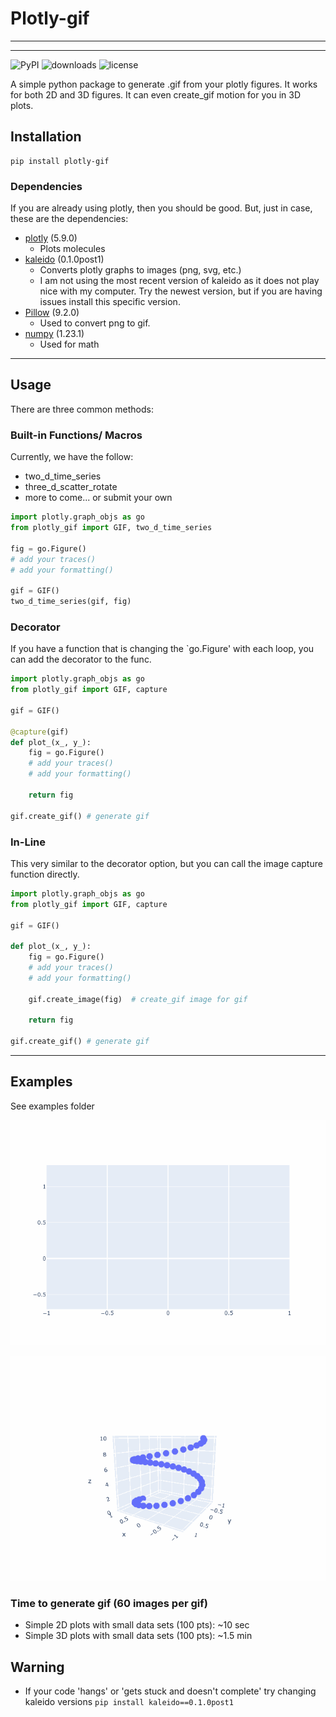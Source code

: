 # Plotly-gif 

---
---
![PyPI](https://img.shields.io/pypi/v/plotly_gif)
![downloads](https://img.shields.io/pypi/dm/plotly_gif)
![license](https://img.shields.io/github/license/dylanwal/plotly_gif)

A simple python package to generate .gif from your plotly figures. It works for both 2D and 3D figures. It can even 
create_gif motion for you in 3D plots. 

## Installation

```
pip install plotly-gif
```

### Dependencies

If you are already using plotly, then you should be good. But, just in case, these are the dependencies:
* [plotly](https://github.com/plotly/plotly.py) (5.9.0)
  * Plots molecules
* [kaleido](https://github.com/plotly/Kaleido)  (0.1.0post1)
  * Converts plotly graphs to images (png, svg, etc.)
  * I am not using the most recent version of kaleido as it does not play nice with my computer. Try the newest 
    version, but if you are having issues install this specific version.
* [Pillow](https://github.com/python-pillow/Pillow) (9.2.0)
  * Used to convert png to gif.
* [numpy](https://github.com/numpy/numpy) (1.23.1)
  * Used for math
  
    
---
## Usage

There are three common methods:

### Built-in Functions/ Macros
Currently, we have the follow:
* two_d_time_series
* three_d_scatter_rotate
* more to come... or submit your own

```python
import plotly.graph_objs as go
from plotly_gif import GIF, two_d_time_series

fig = go.Figure()
# add your traces()
# add your formatting()

gif = GIF()
two_d_time_series(gif, fig)

```




### Decorator

If you have a function that is changing the `go.Figure' with each loop, you can add the decorator to the func.

```python
import plotly.graph_objs as go
from plotly_gif import GIF, capture

gif = GIF()

@capture(gif)
def plot_(x_, y_):
    fig = go.Figure()
    # add your traces()
    # add your formatting()
    
    return fig

gif.create_gif() # generate gif
```

### In-Line
This very similar to the decorator option, but you can call the image capture function directly.

```python
import plotly.graph_objs as go
from plotly_gif import GIF, capture

gif = GIF()

def plot_(x_, y_):
    fig = go.Figure()
    # add your traces()
    # add your formatting()
    
    gif.create_image(fig)  # create_gif image for gif
    
    return fig

gif.create_gif() # generate gif
```

---
## Examples
See examples folder

![2d gif](https://github.com/dylanwal/plotly_gif/blob/master/examples/gifs/example_1.gif)


![3d gif](https://github.com/dylanwal/plotly_gif/blob/master/examples/gifs/example_3.gif)



### Time to generate gif (60 images per gif)
* Simple 2D plots with small data sets (100 pts): ~10 sec
* Simple 3D plots with small data sets (100 pts): ~1.5 min


## Warning

* If your code 'hangs' or 'gets stuck and doesn't complete' try changing kaleido versions `pip install kaleido==0.1.0post1`
